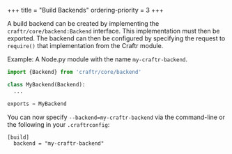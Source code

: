 +++
title = "Build Backends"
ordering-priority = 3
+++

A build backend can be created by implementing the `craftr/core/backend:Backend`
interface. This implementation must then be exported. The backend can then be
configured by specifying the request to `require()` that implementation from
the Craftr module.

Example: A Node.py module with the name `my-craftr-backend`.

```python
import {Backend} from 'craftr/core/backend'

class MyBackend(Backend):
  ...

exports = MyBackend
```

You can now specify `--backend=my-craftr-backend` via the command-line or
the following in your `.craftrconfig`:

    [build]
      backend = "my-craftr-backend"
